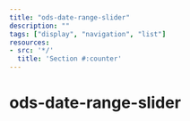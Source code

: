 ```yaml
---
title: "ods-date-range-slider"
description: ""
tags: ["display", "navigation", "list"]
resources:
- src: '*/'
  title: 'Section #:counter'
---
```


# ods-date-range-slider
